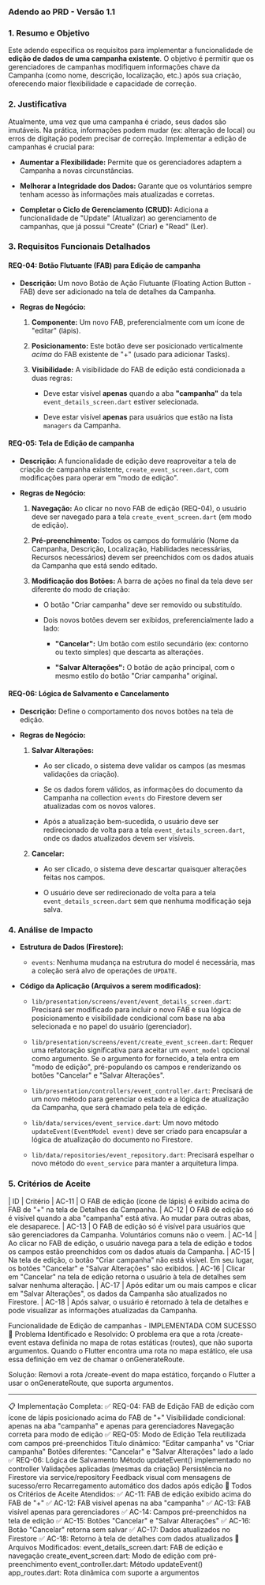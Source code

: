 ### **Adendo ao PRD - Versão 1.1**
### 1\. Resumo e Objetivo

Este adendo especifica os requisitos para implementar a funcionalidade de **edição de dados de uma campanha existente**. O objetivo é permitir que os gerenciadores de campanhas modifiquem informações chave da Campanha (como nome, descrição, localização, etc.) após sua criação, oferecendo maior flexibilidade e capacidade de correção.

### 2\. Justificativa

Atualmente, uma vez que uma campanha é criado, seus dados são imutáveis. Na prática, informações podem mudar (ex: alteração de local) ou erros de digitação podem precisar de correção. Implementar a edição de campanhas é crucial para:

*   **Aumentar a Flexibilidade:** Permite que os gerenciadores adaptem a Campanha a novas circunstâncias.
    
*   **Melhorar a Integridade dos Dados:** Garante que os voluntários sempre tenham acesso às informações mais atualizadas e corretas.
    
*   **Completar o Ciclo de Gerenciamento (CRUD):** Adiciona a funcionalidade de "Update" (Atualizar) ao gerenciamento de campanhas, que já possui "Create" (Criar) e "Read" (Ler).
    

### 3\. Requisitos Funcionais Detalhados

#### REQ-04: Botão Flutuante (FAB) para Edição de campanha

*   **Descrição:** Um novo Botão de Ação Flutuante (Floating Action Button - FAB) deve ser adicionado na tela de detalhes da Campanha.
    
*   **Regras de Negócio:**
    
    1.  **Componente:** Um novo FAB, preferencialmente com um ícone de "editar" (lápis).
        
    2.  **Posicionamento:** Este botão deve ser posicionado verticalmente _acima_ do FAB existente de "+" (usado para adicionar Tasks).
        
    3.  **Visibilidade:** A visibilidade do FAB de edição está condicionada a duas regras:
        
        *   Deve estar visível **apenas** quando a aba **"campanha"** da tela `event_details_screen.dart` estiver selecionada.
            
        *   Deve estar visível **apenas** para usuários que estão na lista `managers` da Campanha.
            

#### REQ-05: Tela de Edição de campanha

*   **Descrição:** A funcionalidade de edição deve reaproveitar a tela de criação de campanha existente, `create_event_screen.dart`, com modificações para operar em "modo de edição".
    
*   **Regras de Negócio:**
    
    1.  **Navegação:** Ao clicar no novo FAB de edição (REQ-04), o usuário deve ser navegado para a tela `create_event_screen.dart` (em modo de edição).
        
    2.  **Pré-preenchimento:** Todos os campos do formulário (Nome da Campanha, Descrição, Localização, Habilidades necessárias, Recursos necessários) devem ser preenchidos com os dados atuais da Campanha que está sendo editado.
        
    3.  **Modificação dos Botões:** A barra de ações no final da tela deve ser diferente do modo de criação:
        
        *   O botão "Criar campanha" deve ser removido ou substituído.
            
        *   Dois novos botões devem ser exibidos, preferencialmente lado a lado:
            
            *   **"Cancelar":** Um botão com estilo secundário (ex: contorno ou texto simples) que descarta as alterações.
                
            *   **"Salvar Alterações":** O botão de ação principal, com o mesmo estilo do botão "Criar campanha" original.
                

#### REQ-06: Lógica de Salvamento e Cancelamento

*   **Descrição:** Define o comportamento dos novos botões na tela de edição.
    
*   **Regras de Negócio:**
    
    1.  **Salvar Alterações:**
        
        *   Ao ser clicado, o sistema deve validar os campos (as mesmas validações da criação).
            
        *   Se os dados forem válidos, as informações do documento da Campanha na collection `events` do Firestore devem ser atualizadas com os novos valores.
            
        *   Após a atualização bem-sucedida, o usuário deve ser redirecionado de volta para a tela `event_details_screen.dart`, onde os dados atualizados devem ser visíveis.
            
    2.  **Cancelar:**
        
        *   Ao ser clicado, o sistema deve descartar quaisquer alterações feitas nos campos.
            
        *   O usuário deve ser redirecionado de volta para a tela `event_details_screen.dart` sem que nenhuma modificação seja salva.
            

### 4\. Análise de Impacto

*   **Estrutura de Dados (Firestore):**
    
    *   `events`: Nenhuma mudança na estrutura do model é necessária, mas a coleção será alvo de operações de `UPDATE`.
        
*   **Código da Aplicação (Arquivos a serem modificados):**
    
    *   `lib/presentation/screens/event/event_details_screen.dart`: Precisará ser modificado para incluir o novo FAB e sua lógica de posicionamento e visibilidade condicional com base na aba selecionada e no papel do usuário (gerenciador).
        
    *   `lib/presentation/screens/event/create_event_screen.dart`: Requer uma refatoração significativa para aceitar um `event_model` opcional como argumento. Se o argumento for fornecido, a tela entra em "modo de edição", pré-populando os campos e renderizando os botões "Cancelar" e "Salvar Alterações".
        
    *   `lib/presentation/controllers/event_controller.dart`: Precisará de um novo método para gerenciar o estado e a lógica de atualização da Campanha, que será chamado pela tela de edição.
        
    *   `lib/data/services/event_service.dart`: Um novo método `updateEvent(EventModel event)` deve ser criado para encapsular a lógica de atualização do documento no Firestore.
        
    *   `lib/data/repositories/event_repository.dart`: Precisará espelhar o novo método do `event_service` para manter a arquitetura limpa.
        

### 5\. Critérios de Aceite

| ID | Critério
| AC-11 | O FAB de edição (ícone de lápis) é exibido acima do FAB de "+" na tela de Detalhes da Campanha.
| AC-12 | O FAB de edição só é visível quando a aba "campanha" está ativa. Ao mudar para outras abas, ele desaparece.
| AC-13 | O FAB de edição só é visível para usuários que são gerenciadores da Campanha. Voluntários comuns não o veem.
| AC-14 | Ao clicar no FAB de edição, o usuário navega para a tela de edição e todos os campos estão preenchidos com os dados atuais da Campanha.
| AC-15 | Na tela de edição, o botão "Criar campanha" não está visível. Em seu lugar, os botões "Cancelar" e "Salvar Alterações" são exibidos.
| AC-16 | Clicar em "Cancelar" na tela de edição retorna o usuário à tela de detalhes sem salvar nenhuma alteração.
| AC-17 | Após editar um ou mais campos e clicar em "Salvar Alterações", os dados da Campanha são atualizados no Firestore.
| AC-18 | Após salvar, o usuário é retornado à tela de detalhes e pode visualizar as informações atualizadas da Campanha.

Funcionalidade de Edição de campanhas - IMPLEMENTADA COM SUCESSO
🔧 Problema Identificado e Resolvido:
O problema era que a rota /create-event estava definida no mapa de rotas estáticas (routes), que não suporta argumentos. Quando o Flutter encontra uma rota no mapa estático, ele usa essa definição em vez de chamar o onGenerateRoute.

Solução: Removi a rota /create-event do mapa estático, forçando o Flutter a usar o onGenerateRoute, que suporta argumentos.

---------------------------------------------------------------------------------------------------
📋 Implementação Completa:
✅ REQ-04: FAB de Edição
FAB de edição com ícone de lápis posicionado acima do FAB de "+"
Visibilidade condicional: apenas na aba "campanha" e apenas para gerenciadores
Navegação correta para modo de edição
✅ REQ-05: Modo de Edição
Tela reutilizada com campos pré-preenchidos
Título dinâmico: "Editar campanha" vs "Criar campanha"
Botões diferentes: "Cancelar" e "Salvar Alterações" lado a lado
✅ REQ-06: Lógica de Salvamento
Método updateEvent() implementado no controller
Validações aplicadas (mesmas da criação)
Persistência no Firestore via service/repository
Feedback visual com mensagens de sucesso/erro
Recarregamento automático dos dados após edição
🎯 Todos os Critérios de Aceite Atendidos:
✅ AC-11: FAB de edição exibido acima do FAB de "+"
✅ AC-12: FAB visível apenas na aba "campanha"
✅ AC-13: FAB visível apenas para gerenciadores
✅ AC-14: Campos pré-preenchidos na tela de edição
✅ AC-15: Botões "Cancelar" e "Salvar Alterações"
✅ AC-16: Botão "Cancelar" retorna sem salvar
✅ AC-17: Dados atualizados no Firestore
✅ AC-18: Retorno à tela de detalhes com dados atualizados
📁 Arquivos Modificados:
event_details_screen.dart: FAB de edição e navegação
create_event_screen.dart: Modo de edição com pré-preenchimento
event_controller.dart: Método updateEvent()
app_routes.dart: Rota dinâmica com suporte a argumentos